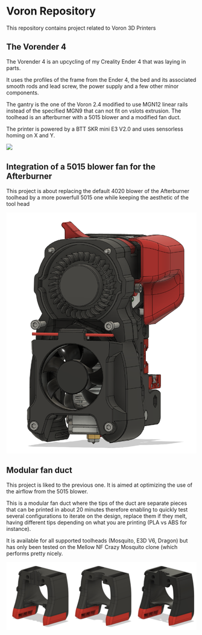 # Voron Repository

This repository contains project related to Voron 3D Printers

## The Vorender 4

The Vorender 4 is an upcycling of my Creality Ender 4 that was laying in parts.

It uses the profiles of the frame from the Ender 4, the bed and its associated smooth rods and lead screw, the power supply and a few other minor components.

The gantry is the one of the Voron 2.4 modified to use MGN12 linear rails instead of the specified MGN9 that can not fit on vslots extrusion. The toolhead is an afterburner with a 5015 blower and a modified fan duct.

The printer is powered by a BTT SKR mini E3 V2.0 and uses sensorless homing on X and Y.

<img width=600 src="Vorender-4/Photos/Vorender_4_Side.jpg" />

## Integration of a 5015 blower fan for the Afterburner

This project is about replacing the default 4020 blower of the Afterburner toolhead by a more powerfull 5015 one while keeping the aesthetic of the tool head

<img width=600 src="Afterburner Optimisation/5015 fan mod/View front cover removed.png">

## Modular fan duct

This project is liked to the previous one. It is aimed at optimizing the use of the airflow from the 5015 blower.

This is a modular fan duct where the tips of the duct are separate pieces that can be printed in about 20 minutes therefore enabling to quickly test several configurations to iterate on the design, replace them if they melt, having different tips depending on what you are printing (PLA vs ABS for instance).

It is available for all supported toolheads (Mosquito, E3D V6, Dragon) but has only been tested on the Mellow NF Crazy Mosquito clone (which performs pretty nicely.

<img width=600 src="Afterburner Optimisation/Modular fan duct/Modular fan duct.jpg">
